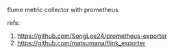 flume metric collector with prometheus.

refs:
1. https://github.com/SongLee24/prometheus-exporter
2. https://github.com/matsumana/flink_exporter